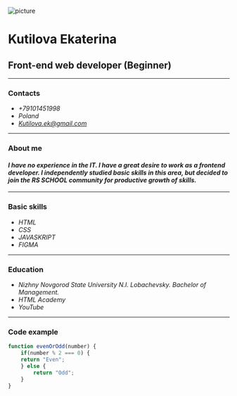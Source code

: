 ![picture](https://encrypted-tbn0.gstatic.com/images?q=tbn:ANd9GcQIJ93CZ_Az6RzsPrR8ego_A-lI7cIasKsGHggMNbHTsXg4f12Z9R-UxOSNsE1NHFfxnoE&usqp=CAU)

# **Kutilova Ekaterina**
## **Front-end web developer (Beginner)**
---------------

### Contacts 
* *+79101451998*
* *Poland*
* *Kutilova.ek@gmail.com*
----------------

### About me
#### *I have no experience in the IT. I have a great desire to work as a frontend developer. I independently studied basic skills in this area, but decided to join the RS SCHOOL community for productive growth of skills.*
------------------

### Basic skills
* *HTML* 
* *CSS* 
* *JAVASKRIPT* 
* *FIGMA*
----------------

### Education
* *Nizhny Novgorod State University N.I. Lobachevsky. Bachelor of Management.*
* *HTML Academy*
* *YouTube*
---------------

### Code example
```javascript
function evenOrOdd(number) {
    if(number % 2 === 0) {
    return "Even";
    } else {
        return "Odd";
    }
}
```